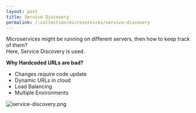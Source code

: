 ```yaml
---
layout: post
title: Service Discovery
permalink: /:collection/microservices/service-discovery
---
```


Microservices might be running on different servers, then how to keep track of them?   
Here, Service Discovery is used.

**Why Hardcoded URLs are bad?**
- Changes require code update
- Dynamic URLs in cloud
- Load Balancing
- Multiple Environments

![service-discovery.png]({{site.cdn}}/webservices/microservices/service-discovery.png)